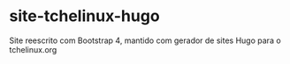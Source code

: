 # site-tchelinux-hugo
Site reescrito com Bootstrap 4, mantido com gerador de sites Hugo para o tchelinux.org

